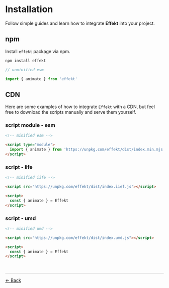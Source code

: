 # Installation

Follow simple guides and learn how to integrate **Effekt** into your project.

## npm

Install `effekt` package via npm.

```sh
npm install effekt
```

```ts
// unminified esm

import { animate } from 'effekt'
```

## CDN

Here are some examples of how to integrate `Effekt` with a CDN, but feel free to download the scripts manually and serve them yourself.

### script module - esm

```html
<!-- minified esm -->

<script type="module">
  import { animate } from 'https://unpkg.com/effekt/dist/index.min.mjs'
</script>
```

### script - iife

```html
<!-- minified iife -->

<script src="https://unpkg.com/effekt/dist/index.iief.js"></script>

<script>
  const { animate } = Effekt
</script>
```

### script - umd

```html
<!-- minified umd -->

<script src="https://unpkg.com/effekt/dist/index.umd.js"></script>

<script>
  const { animate } = Effekt
</script>
```

<br>

---

[← Back](./README.md)
